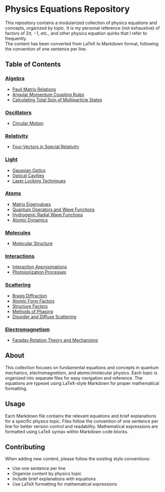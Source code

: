 # Physics Equations Repository

This repository contains a modularized collection of physics equations and concepts, organized by topic.
It is my personal reference (not exhaustive) of factors of $2\pi$, $-1$, etc., and other physics equation quirks that I refer to frequently.  
The content has been converted from LaTeX to Markdown format, following the convention of one sentence per line.

## Table of Contents

### [Algebra](./algebra/)
- [Pauli Matrix Relations](./algebra/pauli-matrices.md)
- [Angular Momentum Coupling Rules](./algebra/angular-momentum-coupling.md)
- [Calculating Total Spin of Multiparticle States](./algebra/multiparticle-spin.md)

### [Oscillators](./oscillators/)
- [Circular Motion](./oscillators/circular-motion.md)

### [Relativity](./relativity/)
- [Four-Vectors in Special Relativity](./relativity/four-vectors.md)

### [Light](./light/)
- [Gaussian Optics](./light/gaussian-optics.md)
- [Optical Cavities](./light/optical-cavities.md)
- [Laser Locking Techniques](./light/laser-locking.md)

### [Atoms](./atoms/)
- [Matrix Eigenvalues](./atoms/matrix-eigenvalues.md)
- [Quantum Operators and Wave Functions](./atoms/quantum-operators.md)
- [Hydrogenic Radial Wave Functions](./atoms/hydrogenic-wavefunctions.md)
- [Atomic Dynamics](./atoms/dynamics.md)

### [Molecules](./molecules/)
- [Molecular Structure](./molecules/structure.md)

### [Interactions](./interactions/)
- [Interaction Approximations](./interactions/approximations.md)
- [Photoionization Processes](./interactions/photoionization.md)

### [Scattering](./scattering/)
- [Bragg Diffraction](./scattering/bragg-diffraction.md)
- [Atomic Form Factors](./scattering/atomic-form-factors.md)
- [Structure Factors](./scattering/structure-factors.md)
- [Methods of Phasing](./scattering/phasing-methods.md)
- [Disorder and Diffuse Scattering](./scattering/disorder-effects.md)

### [Electromagnetism](./electromagnetism/)
- [Faraday Rotation Theory and Mechanisms](./electromagnetism/faraday-effect.md)

## About

This collection focuses on fundamental equations and concepts in quantum mechanics, electromagnetism, and atomic/molecular physics.
Each topic is organized into separate files for easy navigation and reference.
The equations are typeset using LaTeX-style Markdown for proper mathematical formatting.

## Usage

Each Markdown file contains the relevant equations and brief explanations for a specific physics topic.
Files follow the convention of one sentence per line for better version control and readability.
Mathematical expressions are formatted using LaTeX syntax within Markdown code blocks.

## Contributing

When adding new content, please follow the existing style conventions:
- Use one sentence per line
- Organize content by physics topic
- Include brief explanations with equations
- Use LaTeX formatting for mathematical expressions